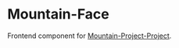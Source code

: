 # Mountain-Face
Frontend component for [Mountain-Project-Project](https://github.com/bjackson13/Mountain-Project-Project).
